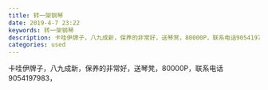 ```yaml
---
title: 转一架钢琴
date: 2019-4-7 23:22
keywords: 转一架钢琴
description: 卡哇伊牌子，八九成新，保养的非常好，送琴凳，80000P，联系电话9054197983，
categories: used
---
```

<td class="t_f" id="postmessage_3424417">

卡哇伊牌子，八九成新，保养的非常好，送琴凳，80000P，联系电话9054197983，<br/>
<img alt="" border="0" class="zoom" data-cf-modified-6d753496ead7efff4133366f-="" file="http://www.flw.ph/data/appbyme/upload/image/201904/07/ULIPO86y2Z5q.jpg" id="aimg_A4JgN" lazyloadthumb="1" onclick="" onmouseover="" src="http://www.flw.ph/data/appbyme/upload/image/201904/07/ULIPO86y2Z5q.jpg"/><br/>
<br/>
<br/>
<br/>
<br/>
<br/>
</td>
